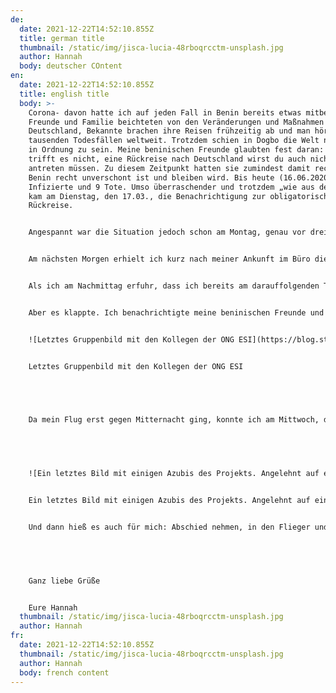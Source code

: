 ```yaml
---
de:
  date: 2021-12-22T14:52:10.855Z
  title: german title
  thumbnail: /static/img/jisca-lucia-48rboqrcctm-unsplash.jpg
  author: Hannah
  body: deutscher COntent
en:
  date: 2021-12-22T14:52:10.855Z
  title: english title
  body: >-
    Corona- davon hatte ich auf jeden Fall in Benin bereits etwas mitbekommen.
    Freunde und Familie beichteten von den Veränderungen und Maßnahmen in
    Deutschland, Bekannte brachen ihre Reisen frühzeitig ab und man hört von
    tausenden Todesfällen weltweit. Trotzdem schien in Dogbo die Welt noch ganz
    in Ordnung zu sein. Meine beninischen Freunde glaubten fest daran: uns
    trifft es nicht, eine Rückreise nach Deutschland wirst du auch nicht
    antreten müssen. Zu diesem Zeitpunkt hatten sie zumindest damit recht, dass
    Benin recht unverschont ist und bleiben wird. Bis heute (16.06.2020) nur 483
    Infizierte und 9 Tote. Umso überraschender und trotzdem „wie aus dem Nichts“
    kam am Dienstag, den 17.03., die Benachrichtigung zur obligatorischen
    Rückreise.


    Angespannt war die Situation jedoch schon am Montag, genau vor drei Monaten. Meine amerikanische Freundin Carly kam gegen Mittag in unser Büro und teilte uns mit, dass alle Freiwilligen ihrer Organisation zurückgeholt werden. Und dass sie bereits morgen abfahren müsse. Das war schon mal ein großer Schock. Ich war unglaublich traurig, ist denn Dogbo ohne Carly nicht mehr wirklich Dogbo. Gleichzeitig fing auch ich an, mich zu fragen, ob ich denn auch zurück müsse. Die Nacht von Montag auf Dienstag war recht kurz. Ich informierte mein Eltern über die Neuigkeiten und meine Sorgen, ebenfalls abbrechen zu müssen. Des Weiteren begleitete ich Carly zu ihrer Wohnung und half ihr ihre Sachen zu packen.


    Am nächsten Morgen erhielt ich kurz nach meiner Ankunft im Büro die Nachricht, dass auch wir weltwärts- Freiwilligen zurück nach Deutschland müssen und ich so schnell wie möglich meine Sachen packen solle. Um ehrlich zu sein, brach in diesem Moment für mich eine Welt zusammen. Trotzdem schaffte ich es – oder besser gesagt, versuchte ich es – Ordnung in meine Unterkunft zu bringen. Was sich alles in 8 Monaten in so einem Haus alles ansammeln kann! Glücklicherweise hatte ich sowohl beim Aufräumen, als auch beim Durchstehen dieser Situation Unterstützung von Caro. Sie ist ebenfalls eine Deutsche, welche seit Mitte Februar mit freiwillig im Projekt arbeitete. Sie war wirklich eine große Stütze. Zusammen versuchten wir das Haus auf Vordermann zu bringen und uns gegenseitig zu trösten. Denn auch sie musste vorzeitig abreisen, obwohl sie privat her kam.


    Als ich am Nachmittag erfuhr, dass ich bereits am darauffolgenden Tag in den Flieger Richtung Heimat steigen sollte, verstand ich die Welt nicht mehr. Warum? Wie? Das geht doch nicht!


    Aber es klappte. Ich benachrichtigte meine beninischen Freunde und packte nebenbei weiter meine Sachen. Zum Glück durfte ich zwei Gepäckstücke verwenden, das erleichterte den Packprozess erheblich. Während Abends meine Freunde eintrudelten, um mich ein letztes Mal zu sehen, musste ich gleichzeitig weiter packen. Die Nacht war noch kürzer als die vorherige.


    ![Letztes Gruppenbild mit den Kollegen der ONG ESI](https://blog.sternsinger.de/wp-content/uploads/2020/06/IMG-20200319-WA0014-700x394.jpg)


    Letztes Gruppenbild mit den Kollegen der ONG ESI


     


    Da mein Flug erst gegen Mitternacht ging, konnte ich am Mittwoch, den 18.03., noch einmal ins Projekt und mich von den Azubis und Kollegen verabschieden. Das war nicht einfach, aber ich bin unglaublich dankbar, diese Zeit noch gehabt zu haben. Das letzte Abendteuer war dann die Autofahrt zum Flughafen. Charles, der Fahrer des Projekts, Basile, mein Mentor, Caro und ein guter beninischer Freund begleiteten mich. Wir hatten mit Carly vereinbart, uns am Flughafen zu verabschieden. Ihr Flug ging früher als meiner und somit sollte das eigentlich kein Problem werden. Eigentlich. Eine Autopanne machte uns jedoch einen Strich durch die Rechnung. Nach einer Stunde des Wartens, schafften wir es gerade noch rechtzeitig Carly ein letztes Mal zu drücken.


     


    ![Ein letztes Bild mit einigen Azubis des Projekts. Angelehnt auf eine miteinander durchgeführte Yoga-Stunde](https://blog.sternsinger.de/wp-content/uploads/2020/06/IMG-20200319-WA0037-700x394.jpg)


    Ein letztes Bild mit einigen Azubis des Projekts. Angelehnt auf eine miteinander durchgeführte Yoga-Stunde


    Und dann hieß es auch für mich: Abschied nehmen, in den Flieger und ab nach Deutschland. Dort erwartete mich meine Familie und auch, wenn ich mich freute sie wieder zu sehen, hing mein Herz noch in Benin. Jene vergangenen Tage und die darauffolgenden Wochen waren nicht leicht, dennoch fühlte ich mich durch das KMW und meine Familie gut betreut. Ich konnte mich in der Gewissheit wiegen, jeder Zeit auf ein offenes und unterstützendes Ohr bei meiner Entsendeorganisation zu stoßen. Aber auch meine beninischen Freunde und Kollegen von der ONG ESI halfen mir bei meinen Reisevorbereitungen. Ich bin dankbar, dass ich von jeder Seite auf Verständnis stieß und fühlte mich jederzeit gut umsorgt. Und das nicht nur während des plötzlichen Abbruchs, sondern auch über meinen ganzen Freiwilligendienst hinweg. Die Erfahrungen und Erlebnisse meiner 8 Monate in Benin will ich auf keinen Fall missen und bin dankbar dieses Traum ermöglicht bekommen zu haben.


     


    Ganz liebe Grüße


    Eure Hannah
  thumbnail: /static/img/jisca-lucia-48rboqrcctm-unsplash.jpg
  author: Hannah
fr:
  date: 2021-12-22T14:52:10.855Z
  thumbnail: /static/img/jisca-lucia-48rboqrcctm-unsplash.jpg
  author: Hannah
  body: french content
---
```


